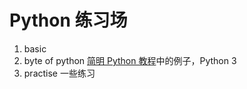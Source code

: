 # Python 练习场


1. basic
2. byte of python [简明 Python 教程](https://bop.molun.net/)中的例子，Python 3
3. practise 一些练习
